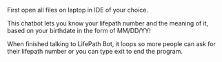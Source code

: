 First open all files on laptop in IDE of your choice.

This chatbot lets you know your lifepath number and the meaning of it, based on your birthdate in the form of MM/DD/YY!

When finished talking to LifePath Bot, it loops so more people can ask for their lifepath number or you can type exit to end the program.
